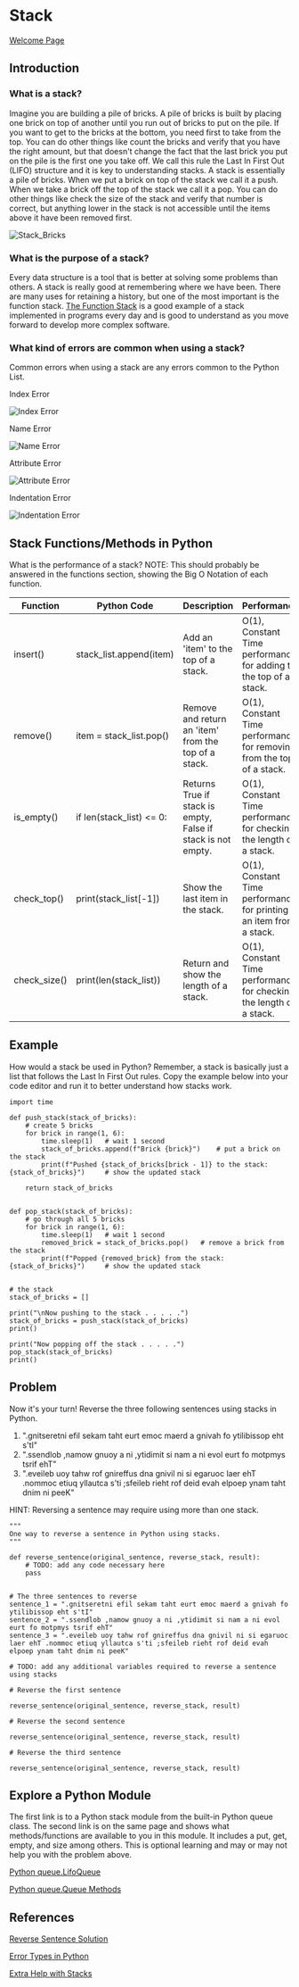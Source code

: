 # Stack

[Welcome Page](https://github.com/Morthais/data_structure_final/blob/main/0-welcome.md)

## Introduction

### What is a stack? 

Imagine you are building a pile of bricks. A pile of bricks is built by placing one brick on top of another until you run out of bricks to put on the pile. If you want to get to the bricks at the bottom, you need first to take from the top. You can do other things like count the bricks and verify that you have the right amount, but that doesn't change the fact that the last brick you put on the pile is the first one you take off. We call this rule the Last In First Out (LIFO) structure and it is key to understanding stacks. A stack is essentially a pile of bricks. When we put a brick on top of the stack we call it a push. When we take a brick off the top of the stack we call it a pop. You can do other things like check the size of the stack and verify that number is correct, but anything lower in the stack is not accessible until the items above it have been removed first.

![Stack_Bricks](https://user-images.githubusercontent.com/60240900/159603777-fec80413-e7cc-4520-b175-f827365ad152.png)

### What is the purpose of a stack? 

Every data structure is a tool that is better at solving some problems than others. A stack is really good at remembering where we have been. There are many uses for retaining a history, but one of the most important is the function stack. [The Function Stack]() is a good example of a stack implemented in programs every day and is good to understand as you move forward to develop more complex software.

### What kind of errors are common when using a stack?

Common errors when using a stack are any errors common to the Python List.

Index Error

![Index Error](https://user-images.githubusercontent.com/60240900/160949510-162fd322-01c9-4c62-8de1-77fade07a8eb.png)

Name Error

![Name Error](https://user-images.githubusercontent.com/60240900/160949706-4eb86a59-4a4b-48a2-bfd2-fc77d2f228bf.png)

Attribute Error

![Attribute Error](https://user-images.githubusercontent.com/60240900/160949891-12c1d36a-5b77-4b95-9642-7d875f40f92c.png)

Indentation Error

![Indentation Error](https://user-images.githubusercontent.com/60240900/160950017-478a1f9c-33d8-4767-b0a1-6ce853e2d9a3.png)

## Stack Functions/Methods in Python

What is the performance of a stack? NOTE: This should probably be answered in the functions section, showing the Big O Notation of each function.

|Function|Python Code|Description|Performance|
|---|---|---|---|
|insert()|stack_list.append(item)|Add an 'item' to the top of a stack.|O(1), Constant Time performance for adding to the top of a stack.|
|remove()|item = stack_list.pop()|Remove and return an 'item' from the top of a stack.|O(1), Constant Time performance for removing from the top of a stack.|
|is_empty()|if len(stack_list) <= 0:|Returns True if stack is empty, False if stack is not empty.|O(1), Constant Time performance for checking the length of a stack.|
|check_top()|print(stack_list[-1])|Show the last item in the stack.|O(1), Constant Time performance for printing an item from a stack.|
|check_size()|print(len(stack_list))|Return and show the length of a stack.|O(1), Constant Time performance for checking the length of a stack.|

## Example

How would a stack be used in Python? Remember, a stack is basically just a list that follows the Last In First Out rules. Copy the example below into your code editor and run it to better understand how stacks work.

```
import time

def push_stack(stack_of_bricks):
    # create 5 bricks
    for brick in range(1, 6):
        time.sleep(1)   # wait 1 second
        stack_of_bricks.append(f"Brick {brick}")    # put a brick on the stack
        print(f"Pushed {stack_of_bricks[brick - 1]} to the stack: {stack_of_bricks}")     # show the updated stack
    
    return stack_of_bricks


def pop_stack(stack_of_bricks):
    # go through all 5 bricks
    for brick in range(1, 6):
        time.sleep(1)   # wait 1 second
        removed_brick = stack_of_bricks.pop()   # remove a brick from the stack
        print(f"Popped {removed_brick} from the stack: {stack_of_bricks}")     # show the updated stack


# the stack
stack_of_bricks = []

print("\nNow pushing to the stack . . . . .")
stack_of_bricks = push_stack(stack_of_bricks)
print()

print("Now popping off the stack . . . . .")
pop_stack(stack_of_bricks)
print()
```

## Problem

Now it's your turn! Reverse the three following sentences using stacks in Python.

1. ".gnitseretni efil sekam taht eurt emoc maerd a gnivah fo ytilibissop eht s'tI"
2. ".ssendlob ,namow gnuoy a ni ,ytidimit si nam a ni evol eurt fo motpmys tsrif ehT"
3. ".eveileb uoy tahw rof gnireffus dna gnivil ni si egaruoc laer ehT .nommoc etiuq yllautca s'ti ;sfeileb rieht rof deid evah elpoep ynam taht dnim ni peeK"

HINT: Reversing a sentence may require using more than one stack.

```
"""
One way to reverse a sentence in Python using stacks.
"""

def reverse_sentence(original_sentence, reverse_stack, result):
    # TODO: add any code necessary here
    pass

    
# The three sentences to reverse
sentence_1 = ".gnitseretni efil sekam taht eurt emoc maerd a gnivah fo ytilibissop eht s'tI"
sentence_2 = ".ssendlob ,namow gnuoy a ni ,ytidimit si nam a ni evol eurt fo motpmys tsrif ehT"
sentence_3 = ".eveileb uoy tahw rof gnireffus dna gnivil ni si egaruoc laer ehT .nommoc etiuq yllautca s'ti ;sfeileb rieht rof deid evah elpoep ynam taht dnim ni peeK"

# TODO: add any additional variables required to reverse a sentence using stacks

# Reverse the first sentence

reverse_sentence(original_sentence, reverse_stack, result)

# Reverse the second sentence

reverse_sentence(original_sentence, reverse_stack, result)

# Reverse the third sentence

reverse_sentence(original_sentence, reverse_stack, result)
```

## Explore a Python Module

The first link is to a Python stack module from the built-in Python queue class. The second link is on the same page and shows what methods/functions are available to you in this module. It includes a put, get, empty, and size among others. This is optional learning and may or may not help you with the problem above.

[Python queue.LifoQueue](https://docs.python.org/3/library/queue.html#queue.LifoQueue)

[Python queue.Queue Methods](https://docs.python.org/3/library/queue.html#queue-objects)

## References

[Reverse Sentence Solution](https://github.com/Morthais/data_structure_final/blob/main/1-stack_solution.md)

[Error Types in Python](https://www.tutorialsteacher.com/python/error-types-in-python)

[Extra Help with Stacks](https://realpython.com/how-to-implement-python-stack/)
